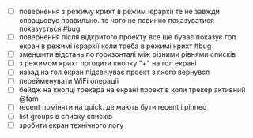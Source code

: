 - [ ] повернення з режиму крихт в режим ієрархії те не завжди спрацьовує правильно. те чого не повинно показуватися показується #bug
- [ ] повернення після відкритого проекту все ще буває показує гол екран в режимі ієрархії коли треба в режимі крихт #bug
- [ ] зменшити відстань по горизонталі між різними рівнями списків
- [ ] з режимом крихт погодити кнопку "+" на гол екрані
- [ ] назад на гол екран підсвічуває проект з якого вернувся
- [ ] перейменувати WiFi операції 
- [ ] бейдж на кнопці трекера на екрані проектів коли трекер активний @fam
- [ ] recent поміняти на quick. де мають бути recent і pinned
- [ ] list groups в списку списків 
- [ ] зробити екран технічного логу
